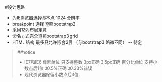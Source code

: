 #设计思路

* 为IE浏览器选择基本点 1024 分辨率
* breakpoint 选择 遵照bootstrap2
* 采用12列布局定寛
* 命名方式完全遵照bootstrap3 grid
* HTML 结构 最多只允许嵌套2层 （与bootstrap3 略微不同） -- 待定


> ##notice
> - IE7和IE6 像素单位 只支持整数 3px正确 3.5px正确  百分比单位 支持小数点后1位 30.5%正确 30.33%错误
> - 现代浏览器保留小数点后3位.
